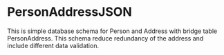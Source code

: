 # PersonAddressJSON
This is simple database schema for Person and Address with bridge table PersonAddress. This schema reduce redundancy of the address and include different data validation.
